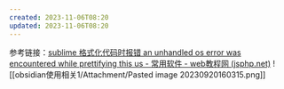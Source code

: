 ```yaml
---
created: 2023-11-06T08:20
updated: 2023-11-06T08:20
---
```

参考链接：[sublime 格式化代码时报错 an unhandled os error was encountered while prettifying this us - 常用软件 - web教程网 (jsphp.net)](http://www.jsphp.net/soft/show-31-110-1.html)
![[obsidian使用相关1/Attachment/Pasted image 20230920160315.png]]